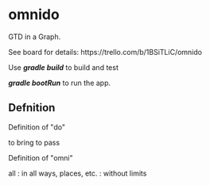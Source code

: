 # omnido
<p>GTD in a Graph.</p>
<p>See board for details: https://trello.com/b/1BSiTLiC/omnido</p>
<p>Use <b><i>gradle build</i></b> to build and test
<p><b><i>gradle bootRun</i></b> to run the app.

<h2>Defnition</h2>
<p>Definition of "do"</p>
</p>to bring to pass</p>

<p>Definition of "omni"</p>
all : in all ways, places, etc. : without limits
